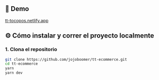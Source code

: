 ## 🚀 Demo

[tt-tocopos.netlify.app](https://tt-tocopos.netlify.app)

## ⚙️ Cómo instalar y correr el proyecto localmente

### 1. Clona el repositorio

```bash
git clone https://github.com/jojoboomer/tt-ecommerce.git
cd tt-ecommerce
yarn
yarn dev
